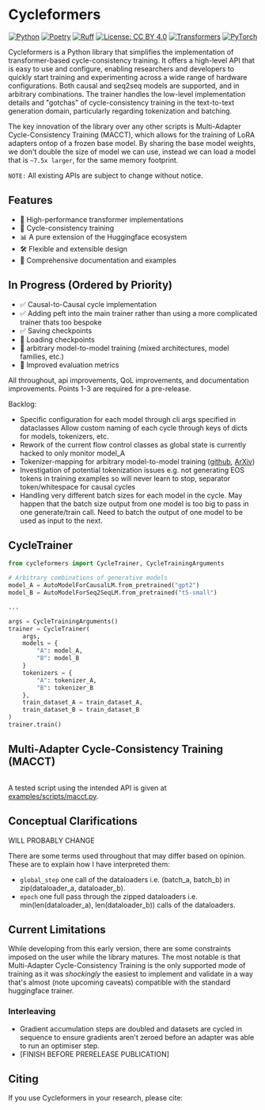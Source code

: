# Cycleformers

<div align="center">

[![Python](https://img.shields.io/badge/python-3.11-blue.svg)](https://www.python.org/downloads/)
[![Poetry](https://img.shields.io/endpoint?url=https://python-poetry.org/badge/v0.json)](https://python-poetry.org/)
[![Ruff](https://img.shields.io/badge/code%20style-ruff-000000.svg)](https://github.com/astral-sh/ruff)
[![License: CC BY 4.0](https://img.shields.io/badge/License-CC%20BY%204.0-lightgrey.svg)](https://creativecommons.org/licenses/by/4.0/)
[![Transformers](https://img.shields.io/badge/🤗_transformers-4.46.1-yellow.svg)](https://github.com/huggingface/transformers)
[![PyTorch](https://img.shields.io/badge/PyTorch-2.4-EE4C2C.svg)](https://pytorch.org/)

<!-- [![Build Status](https://github.com/wrmthorne/cycleformers/workflows/CI-Pipeline/badge.svg)](https://github.com/wrmthorne/cycleformers/actions) -->

</div>

Cycleformers is a Python library that simplifies the implementation of transformer-based cycle-consistency training. It offers a high-level API that is easy to use and configure, enabling researchers and developers to quickly start training and experimenting across a wide range of hardware configurations. Both causal and seq2seq models are supported, and in arbitrary combinations. The trainer handles the low-level implementation details and "gotchas" of cycle-consistency training in the text-to-text generation domain, particularly regarding tokenization and batching. 

The key innovation of the library over any other scripts is Multi-Adapter Cycle-Consistency Training (MACCT), which allows for the training of LoRA adapters ontop of a frozen base model. By sharing the base model weights, we don't double the size of model we can use, instead we can load a model that is `~7.5x larger`, for the same memory footprint.

`NOTE:` All existing APIs are subject to change without notice.

## Features

- 🚀 High-performance transformer implementations
- 🔄 Cycle-consistency training
- 📊 A pure extension of the Huggingface ecosystem
- 🛠️ Flexible and extensible design
- 📝 Comprehensive documentation and examples

## In Progress (Ordered by Priority)

- ✅ Causal-to-Causal cycle implementation
- ✅ Adding peft into the main trainer rather than using a more complicated trainer thats too bespoke
- ✅ Saving checkpoints
- 🚧 Loading checkpoints
- 🚧 arbitrary model-to-model training (mixed architectures, model families, etc.)
- 🚧 Improved evaluation metrics

All throughout, api improvements, QoL improvements, and documentation improvements. Points 1-3 are required for a pre-release.

Backlog:
- Specific configuration for each model through cli args specified in dataclasses
Allow custom naming of each cycle through keys of dicts for models, tokenizers, etc.
- Rework of the current flow control classes as global state is currently hacked to only monitor model_A
- Tokenizer-mapping for arbitrary model-to-model training ([github](https://github.com/explosion/tokenizations/blob/master/note/blog_post.md), [ArXiv](https://arxiv.org/html/2411.00593v1))
- Investigation of potential tokenization issues e.g. not generating EOS tokens in training examples so will never learn to stop, separator token/whitespace for causal cycles
- Handling very different batch sizes for each model in the cycle. May happen that the batch size output from one model is too big to pass in one generate/train call. Need to batch the output of one model to be used as input to the next.

## CycleTrainer

```python
from cycleformers import CycleTrainer, CycleTrainingArguments

# Arbitrary combinations of generative models
model_A = AutoModelForCausalLM.from_pretrained("gpt2")
model_B = AutoModelForSeq2SeqLM.from_pretrained("t5-small")

...

args = CycleTrainingArguments()
trainer = CycleTrainer(
    args, 
    models = {
        "A": model_A,
        "B": model_B
    }
    tokenizers = {
        "A": tokenizer_A,
        "B": tokenizer_B
    },
    train_dataset_A = train_dataset_A,
    train_dataset_B = train_dataset_B
)
trainer.train()
```

## Multi-Adapter Cycle-Consistency Training (MACCT)

```python

```
A tested script using the intended API is given at [examples/scripts/macct.py](https://github.com/wrmthorne/cycleformers/tree/main/examples/scripts/macct.py).


## Conceptual Clarifications

WILL PROBABLY CHANGE

There are some terms used throughout that may differ based on opinion. These are to explain how I have interpreted them:
- `global_step` one call of the dataloaders i.e. (batch_a, batch_b) in zip(dataloader_a, dataloader_b).
- `epoch` one full pass through the zipped dataloaders i.e. min(len(dataloader_a), len(dataloader_b)) calls of the dataloaders.

## Current Limitations

While developing from this early version, there are some constraints imposed on the user while the library matures. The most notable is that Multi-Adapter Cycle-Consistency Training is the only supported mode of training as it was *shockingly* the easiest to implement and validate in a way that's almost (note upcoming caveats) compatible with the standard huggingface trainer.

### Interleaving

- Gradient accumulation steps are doubled and datasets are cycled in sequence to ensure gradients aren't zeroed before an adapter was able to run an optimiser step.
- [FINISH BEFORE PRERELEASE PUBLICATION]

## Citing

If you use Cycleformers in your research, please cite:

```bibtex
```